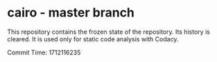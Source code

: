 # cairo - master branch

This repository contains the frozen state of the repository.
Its history is cleared. It is used only for static code
analysis with Codacy.

Commit Time: 1712116235